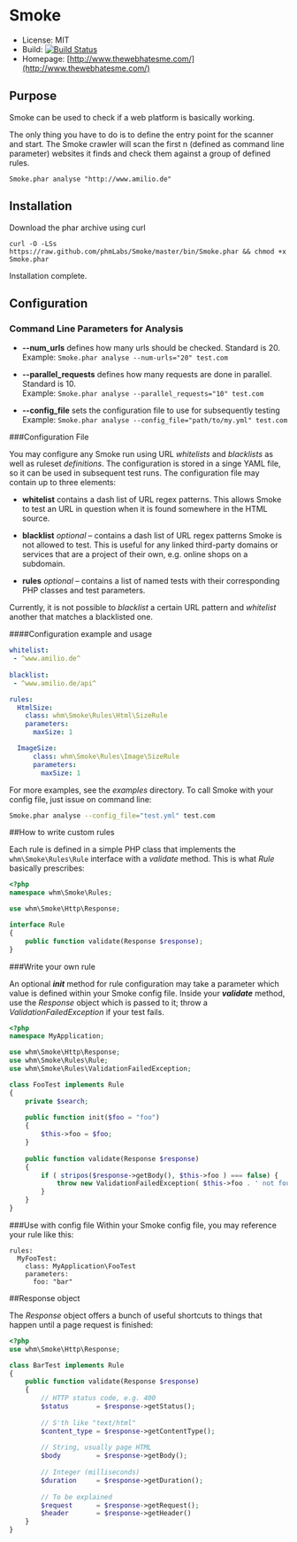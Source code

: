 # Smoke

- License: MIT
- Build: [![Build Status](https://secure.travis-ci.org/phmLabs/Smoke.png)](http://travis-ci.org/phmLabs/Smoke)
- Homepage: [http://www.thewebhatesme.com/](http://www.thewebhatesme.com/)


## Purpose

Smoke can be used to check if a web platform is basically working.

The only thing you have to do is to define the entry point for the scanner and start. The Smoke crawler will scan the first n (defined as command line parameter) websites it finds and check them against a group of defined rules.

```
Smoke.phar analyse "http://www.amilio.de"
```

## Installation

Download the phar archive using curl
```
curl -O -LSs https://raw.github.com/phmLabs/Smoke/master/bin/Smoke.phar && chmod +x Smoke.phar
```

Installation complete.

## Configuration

### Command Line Parameters for Analysis

- **--num_urls** defines how many urls should be checked. Standard is 20.  
  Example: `Smoke.phar analyse --num-urls="20" test.com` 

- **--parallel_requests** defines how many requests are done in parallel. Standard is 10.  
  Example: `Smoke.phar analyse --parallel_requests="10" test.com` 

- **--config_file** sets the configuration file to use for subsequently testing  
  Example: `Smoke.phar analyse --config_file="path/to/my.yml" test.com` 


###Configuration File

You may configure any Smoke run using URL *whitelists* and *blacklists* as well as ruleset *definitions*. The configuration is stored in a singe YAML file, so it can be used in subsequent test runs. The configuration file may contain up to three elements:

- **whitelist** contains a dash list of URL regex patterns. This allows Smoke to test an URL in question when it is found somewhere in the HTML source.

- **blacklist** *optional* – contains a dash list of URL regex patterns Smoke is not allowed to test. This is useful for any linked third-party domains or services that are a project of their own, e.g. online shops on a subdomain. 

- **rules** *optional* – contains a list of named tests with their corresponding PHP classes and test parameters.

Currently, it is not possible to *blacklist* a certain URL pattern and *whitelist* another that matches a blacklisted one.

####Configuration example and usage
 
```yaml
whitelist:
 - ^www.amilio.de^
 
blacklist: 
 - ^www.amilio.de/api^

rules:
  HtmlSize:
    class: whm\Smoke\Rules\Html\SizeRule
    parameters:
      maxSize: 1

  ImageSize:
      class: whm\Smoke\Rules\Image\SizeRule
      parameters:
        maxSize: 1
```

For more examples, see the *examples* directory. 
To call Smoke with your config file, just issue on command line:

```bash
Smoke.phar analyse --config_file="test.yml" test.com
```

##How to write custom rules

Each rule is defined in a simple PHP class that implements the `whm\Smoke\Rules\Rule` interface with a *validate* method. This is what *Rule* basically prescribes:

```php
<?php
namespace whm\Smoke\Rules;

use whm\Smoke\Http\Response;

interface Rule
{
    public function validate(Response $response);
}
```

###Write your own rule

An optional ***init*** method for rule configuration may take a parameter which value is defined within your Smoke config file. Inside your ***validate*** method, use the *Response* object which is passed to it; throw a *ValidationFailedException* if your test fails. 


```php
<?php
namespace MyApplication;

use whm\Smoke\Http\Response;
use whm\Smoke\Rules\Rule;
use whm\Smoke\Rules\ValidationFailedException;

class FooTest implements Rule
{
	private $search;
	
    public function init($foo = "foo")
    {
        $this->foo = $foo;
    }
    
    public function validate(Response $response)
    {
        if ( stripos($response->getBody(), $this->foo ) === false) {
            throw new ValidationFailedException( $this->foo . ' not found' );
        }
    }
}
```

###Use with config file
Within your Smoke config file, you may reference your rule like this:

```
rules:
  MyFooTest:
    class: MyApplication\FooTest
    parameters:
      foo: "bar"    
```


##Response object

The *Response* object offers a bunch of useful shortcuts to things that happen 
until a page request is finished:

```php
<?php
use whm\Smoke\Http\Response;

class BarTest implements Rule
{
    public function validate(Response $response)
    {
    	// HTTP status code, e.g. 400
    	$status       = $response->getStatus();
    	
    	// S'th like "text/html"
    	$content_type = $response->getContentType();
    	
    	// String, usually page HTML
    	$body         = $response->getBody();
    	
    	// Integer (milliseconds)
    	$duration     = $response->getDuration();
    	
    	// To be explained
    	$request      = $response->getRequest();
    	$header       = $response->getHeader()
	}
}
```



